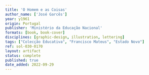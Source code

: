 ```yaml
---
title: 'O Homem e as Coisas'
author_name: ['José Garcês']
year: y1961
origin: Portugal
publisher: 'Ministério da Educação Nacional'
formats: [book, book-cover]
disciplines: [graphic-design, illustration, lettering]
tags: ["Colecção Educativa", "Francisco Mateus", "Estado Novo"]
ref: sol-030-0170
layout: artifact
status: complete
published: true
date_added: 2022-09-29
---
```

